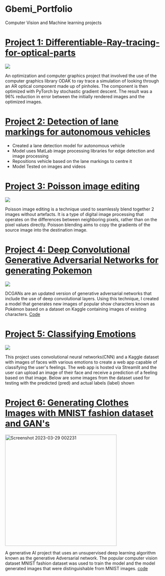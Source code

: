 # Gbemi_Portfolio
Computer Vision and Machine learning projects

# [Project 1: Differentiable-Ray-tracing-for-optical-parts](https://github.com/Gbemi123/Differentiable-Ray-tracing-for-optical-parts)

<img align="centre" src="https://github.com/Gbemi123/Gbemi_Portfolio/assets/92171342/b7da1ded-828f-45e1-882e-8a45867dd303">

An optimization and computer graphics project that involved the use of the computer graphics library ODAK
to ray trace a simulation of looking through an AR optical component made up of pinholes. The component is 
then optimized with PyTorch by stochastic gradient descent. The result was a 96% reduction in error between 
the initially rendered images and the optimized images.


# [Project 2: Detection of lane markings for autonomous vehicles](https://github.com/Gbemi123/Lane-marking-detection)
- Created a lane detection model for autonomous vehicle
- Model uses MatLab image processing libraries for edge detection and image processing
- Repositions vehicle based on the lane markings to centre it
- Model Tested on images and videos

# [Project 3: Poisson image editing](https://github.com/Gbemi123/Poisson-Editing)

  <img align ="centre" src="https://github.com/Gbemi123/Gbemi_Portfolio/assets/92171342/105109e5-58a7-4f00-8d8d-ffb50f58bdfe-.png">

Poisson image editing is a technique used to seamlessly blend together 2 images without artefacts. It is a type of digital image processing that operates on the differences between neighboring pixels, rather than on the pixel values directly. Poisson blending aims to copy the gradients of the source image into the destination image. 


# [Project 4: Deep Convolutional Generative Adversarial Networks for generating Pokemon](https://gakinolaalli.medium.com/generating-pokemon-with-dcgans-deep-convolutional-generative-adversarial-networks-79407630c10a)

<img align= "centre" src ="https://github.com/Gbemi123/Gbemi_Portfolio/assets/92171342/53e95c35-848a-4a91-9c83-58f1c11ee0e8-.jpg">

DCGANs are an updated version of generative adversarial networks that include the use of 
deep convolutional layers. Using this technique, I created a model that generates new images
of popular show characters known as Pokémon based on a dataset on Kaggle containing
images of existing characters. [Code](https://github.com/Gbemi123/DCGAN-for-generating-pokemon)



# [Project 5: Classifying Emotions](https://github.com/Gbemi123/Classifying-Emotions)

<img align= "centre" src ="https://github.com/Gbemi123/Gbemi_Portfolio/assets/92171342/393b6f3d-3bac-49fa-aa33-297e93115008-.png">

This project uses convolutional neural networks(CNN) and a Kaggle dataset with images of faces with various emotions to create a web app capable of classifying the user's feelings.
The web app is hosted via Streamlit and the user can upload an image of their face and receive a prediction of a feeling based on that image. Below are some images from the dataset used for testing with the predicted (pred) and actual labels (label) shown


# [Project 6: Generating Clothes Images with MNIST fashion dataset and GAN's](https://gakinolaalli.medium.com/generative-adversarial-networks-gans-with-mnist-fashion-dataset-42b076112a06)

  <img width="363" alt="Screenshot 2023-03-29 002231" align="centre" src="https://github.com/Gbemi123/Gbemi_Portfolio/assets/92171342/1daf07f3-1947-4bb4-9e46-f7c2a67bb9eb">

A generative AI project that uses an unsupervised deep learning algorithm known as the generative Adversarial network. The popular computer vision dataset MNIST fashion dataset was used to train the model and the model generated images that were distinguishable from MNIST images. [code](https://github.com/Gbemi123/GANs-with-MNIST-Fashion-dataset)




